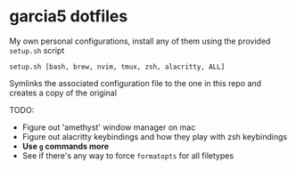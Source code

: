 # garcia5 dotfiles

My own personal configurations, install any of them using the provided `setup.sh` script

```
setup.sh [bash, brew, nvim, tmux, zsh, alacritty, ALL]
```

Symlinks the associated configuration file to the one in this repo and creates a copy of the original

TODO:
- Figure out 'amethyst' window manager on mac
- Figure out alacritty keybindings and how they play with zsh keybindings
- **Use `g` commands more**
- See if there's any way to force `formatopts` for all filetypes
